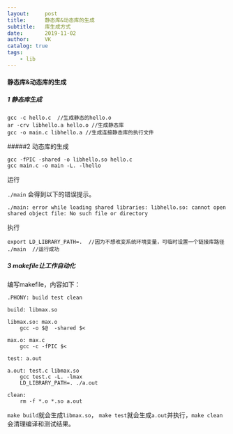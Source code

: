 ```yaml
---
layout:     post
title:      静态库&动态库的生成
subtitle:   库生成方式
date:       2019-11-02
author:     VK
catalog: true
tags:
    - lib
---
```


#### 静态库&动态库的生成

##### 1 静态库生成

```shell
gcc -c hello.c  //生成静态的hello.o
ar -crv libhello.a hello.o //生成静态库
gcc -o main.c libhello.a //生成连接静态库的执行文件
```



#####2 动态库的生成

```shell
gcc -fPIC -shared -o libhello.so hello.c
gcc main.c -o main -L. -lhello
```

运行

`./main` 会得到以下的错误提示。

```
./main: error while loading shared libraries: libhello.so: cannot open shared object file: No such file or directory
```

执行

```shell
export LD_LIBRARY_PATH=.  //因为不想改变系统环境变量，可临时设置一个链接库路径
./main  //运行成功
```



##### 3 makefile让工作自动化

编写makefile，内容如下：

```shell
.PHONY: build test clean

build: libmax.so

libmax.so: max.o
    gcc -o $@  -shared $<

max.o: max.c
    gcc -c -fPIC $<

test: a.out

a.out: test.c libmax.so
    gcc test.c -L. -lmax
    LD_LIBRARY_PATH=. ./a.out

clean:
    rm -f *.o *.so a.out
```

`make build`就会生成`libmax.so`， `make test`就会生成`a.out`并执行，`make clean`会清理编译和测试结果。